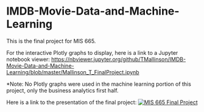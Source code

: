 # IMDB-Movie-Data-and-Machine-Learning

This is the final project for MIS 665.

For the interactive Plotly graphs to display, here is a link to a Jupyter notebook viewer: https://nbviewer.jupyter.org/github/TMallinson/IMDB-Movie-Data-and-Machine-Learning/blob/master/Mallinson_T_FinalProject.ipynb

*Note: No Plotly graphs were used in the machine learning portion of this project, only the business analytics first half.

Here is a link to the presentation of the final project: 
[![MIS 665 Final Project](https://img.youtube.com/vi/WHE20POlygM/0.jpg)](https://www.youtube.com/watch?v=WHE20POlygM)

